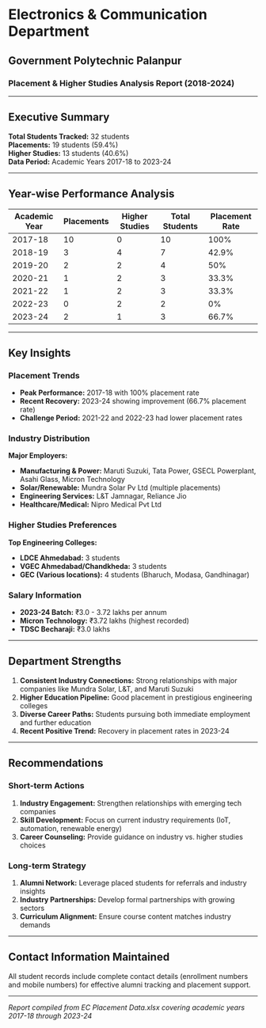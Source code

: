 # Electronics & Communication Department
## Government Polytechnic Palanpur
### Placement & Higher Studies Analysis Report (2018-2024)

---

## Executive Summary

**Total Students Tracked:** 32 students  
**Placements:** 19 students (59.4%)  
**Higher Studies:** 13 students (40.6%)  
**Data Period:** Academic Years 2017-18 to 2023-24

---

## Year-wise Performance Analysis

| Academic Year | Placements | Higher Studies | Total Students | Placement Rate |
|---------------|------------|----------------|----------------|----------------|
| 2017-18       | 10         | 0              | 10             | 100%           |
| 2018-19       | 3          | 4              | 7              | 42.9%          |
| 2019-20       | 2          | 2              | 4              | 50%            |
| 2020-21       | 1          | 2              | 3              | 33.3%          |
| 2021-22       | 1          | 2              | 3              | 33.3%          |
| 2022-23       | 0          | 2              | 2              | 0%             |
| 2023-24       | 2          | 1              | 3              | 66.7%          |

---

## Key Insights

### Placement Trends
- **Peak Performance:** 2017-18 with 100% placement rate
- **Recent Recovery:** 2023-24 showing improvement (66.7% placement rate)
- **Challenge Period:** 2021-22 and 2022-23 had lower placement rates

### Industry Distribution
**Major Employers:**
- **Manufacturing & Power:** Maruti Suzuki, Tata Power, GSECL Powerplant, Asahi Glass, Micron Technology
- **Solar/Renewable:** Mundra Solar Pv Ltd (multiple placements)
- **Engineering Services:** L&T Jamnagar, Reliance Jio
- **Healthcare/Medical:** Nipro Medical Pvt Ltd

### Higher Studies Preferences
**Top Engineering Colleges:**
- **LDCE Ahmedabad:** 3 students
- **VGEC Ahmedabad/Chandkheda:** 3 students  
- **GEC (Various locations):** 4 students (Bharuch, Modasa, Gandhinagar)

### Salary Information
- **2023-24 Batch:** ₹3.0 - 3.72 lakhs per annum
- **Micron Technology:** ₹3.72 lakhs (highest recorded)
- **TDSC Becharaji:** ₹3.0 lakhs

---

## Department Strengths

1. **Consistent Industry Connections:** Strong relationships with major companies like Mundra Solar, L&T, and Maruti Suzuki
2. **Higher Education Pipeline:** Good placement in prestigious engineering colleges
3. **Diverse Career Paths:** Students pursuing both immediate employment and further education
4. **Recent Positive Trend:** Recovery in placement rates in 2023-24

---

## Recommendations

### Short-term Actions
1. **Industry Engagement:** Strengthen relationships with emerging tech companies
2. **Skill Development:** Focus on current industry requirements (IoT, automation, renewable energy)
3. **Career Counseling:** Provide guidance on industry vs. higher studies choices

### Long-term Strategy
1. **Alumni Network:** Leverage placed students for referrals and industry insights
2. **Industry Partnerships:** Develop formal partnerships with growing sectors
3. **Curriculum Alignment:** Ensure course content matches industry demands

---

## Contact Information Maintained
All student records include complete contact details (enrollment numbers and mobile numbers) for effective alumni tracking and placement support.

---

*Report compiled from EC Placement Data.xlsx covering academic years 2017-18 through 2023-24*